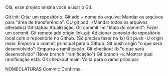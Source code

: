 Olá, esse projeto ensina você a usar o Git.

Git init: Criar um repositório.
Git add + nome do arquivo: Mandar os arquivos para "área de transferência". OU git add . (Mandar todos os arquivos alterados)
Git status: Atualização.
Git commit -m "título do commit": Fazer um commit.
Git remote add origin link.git: Adicionar conexão do repositório local com o repositório no Github. (Só precisa fazer na 1x)
Git push -U origin main: Empurra o commit principal para o Github.
Git push origin "o que será desenvolvido": Empurra a ramificação.
Git checkout -b "o que será desenvolvido" (Nova branch "ramificação")
Git branch -a: Mostrar qual ramificação está.
Git checkout main: Volta para o ramo principal.



NOMECLATURAS
Commit: Confirma.